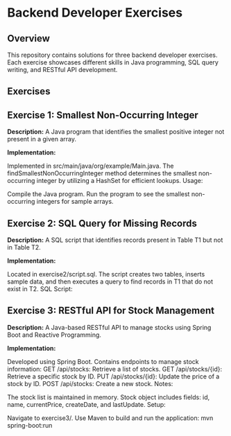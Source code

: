 # Backend Developer Exercises
## Overview
This repository contains solutions for three backend developer exercises.
Each exercise showcases different skills in Java programming, SQL query writing, and RESTful API development.
## Exercises
## Exercise 1: Smallest Non-Occurring Integer
**Description:**
A Java program that identifies the smallest positive integer not present in a given array.

**Implementation:**

Implemented in src/main/java/org/example/Main.java.
The findSmallestNonOccurringInteger method determines the smallest non-occurring integer by utilizing a HashSet for efficient lookups.
Usage:

Compile the Java program.
Run the program to see the smallest non-occurring integers for sample arrays.

## Exercise 2: SQL Query for Missing Records
**Description:**
A SQL script that identifies records present in Table T1 but not in Table T2.

**Implementation:**

Located in exercise2/script.sql.
The script creates two tables, inserts sample data, and then executes a query to find records in T1 that do not exist in T2.
SQL Script:

## Exercise 3: RESTful API for Stock Management
**Description:**
A Java-based RESTful API to manage stocks using Spring Boot and Reactive Programming.

**Implementation:**

Developed using Spring Boot.
Contains endpoints to manage stock information:
GET /api/stocks: Retrieve a list of stocks.
GET /api/stocks/{id}: Retrieve a specific stock by ID.
PUT /api/stocks/{id}: Update the price of a stock by ID.
POST /api/stocks: Create a new stock.
Notes:

The stock list is maintained in memory.
Stock object includes fields: id, name, currentPrice, createDate, and lastUpdate.
Setup:

Navigate to exercise3/.
Use Maven to build and run the application:
mvn spring-boot:run

